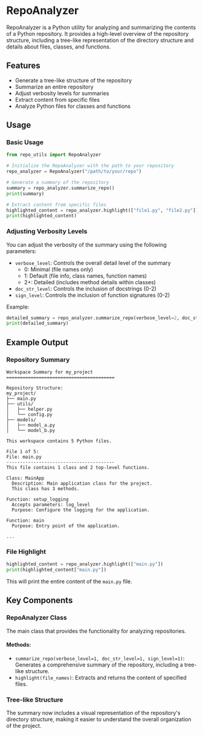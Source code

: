 # RepoAnalyzer

RepoAnalyzer is a Python utility for analyzing and summarizing the contents of a Python repository. It provides a high-level overview of the repository structure, including a tree-like representation of the directory structure and details about files, classes, and functions.

## Features

- Generate a tree-like structure of the repository
- Summarize an entire repository
- Adjust verbosity levels for summaries
- Extract content from specific files
- Analyze Python files for classes and functions


## Usage

### Basic Usage

```python
from repo_utils import RepoAnalyzer

# Initialize the RepoAnalyzer with the path to your repository
repo_analyzer = RepoAnalyzer("/path/to/your/repo")

# Generate a summary of the repository
summary = repo_analyzer.summarize_repo()
print(summary)

# Extract content from specific files
highlighted_content = repo_analyzer.highlight(["file1.py", "file2.py"])
print(highlighted_content)
```

### Adjusting Verbosity Levels

You can adjust the verbosity of the summary using the following parameters:

- `verbose_level`: Controls the overall detail level of the summary
  - 0: Minimal (file names only)
  - 1: Default (file info, class names, function names)
  - 2+: Detailed (includes method details within classes)
- `doc_str_level`: Controls the inclusion of docstrings (0-2)
- `sign_level`: Controls the inclusion of function signatures (0-2)

Example:

```python
detailed_summary = repo_analyzer.summarize_repo(verbose_level=2, doc_str_level=1, sign_level=1)
print(detailed_summary)
```

## Example Output

### Repository Summary

```
Workspace Summary for my_project
========================================

Repository Structure:
my_project/
├── main.py
├── utils/
│   ├── helper.py
│   └── config.py
├── models/
│   ├── model_a.py
│   └── model_b.py

This workspace contains 5 Python files.

File 1 of 5:
File: main.py
----------------------------------------
This file contains 1 class and 2 top-level functions.

Class: MainApp
  Description: Main application class for the project.
  This class has 3 methods.

Function: setup_logging
  Accepts parameters: log_level
  Purpose: Configure the logging for the application.

Function: main
  Purpose: Entry point of the application.

...
```

### File Highlight

```python
highlighted_content = repo_analyzer.highlight(["main.py"])
print(highlighted_content["main.py"])
```

This will print the entire content of the `main.py` file.

## Key Components

### RepoAnalyzer Class

The main class that provides the functionality for analyzing repositories.

#### Methods:

- `summarize_repo(verbose_level=1, doc_str_level=1, sign_level=1)`: Generates a comprehensive summary of the repository, including a tree-like structure.
- `highlight(file_names)`: Extracts and returns the content of specified files.

### Tree-like Structure

The summary now includes a visual representation of the repository's directory structure, making it easier to understand the overall organization of the project.
